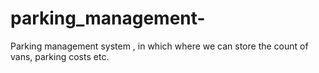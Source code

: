 # parking_management-
Parking management system , in which where we can store the count of vans, parking costs etc.
